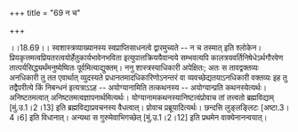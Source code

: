 +++
title = "69 न च"

+++
  
  
।।18.69।। स्वशास्त्रव्याख्यानस्य स्वप्राप्तिसाधनत्वे द्वारमुच्यते -- न च
तस्मात् इति श्लोकेन। प्रियकृत्तमत्वप्रियतरत्वयोर्हेतुकार्यभावेनभविता
इत्युपात्तक्रिययैवान्वये सम्भवत्यपि कालत्रयवर्तिनिषेधेऽर्थगौरवेण
तात्पर्यसिद्ध्यर्थंमनुष्येष्वितः पूर्वमित्याद्युक्तम्। ननु
शास्त्रस्याधिकारी अपेक्षितः; अतः स तावद्वक्तव्यः अनधिकारी तु तत
एवार्थात् व्युदस्यते प्रधानतमादधिकारिणोऽनन्तरं वा व्यवच्छेद्यतयाऽनधिकारी
वक्तव्यः इह तु तद्वैपरीत्ये किं निबन्धनं इत्यत्राऽऽह -- अयोग्यानामिति
तत्कथनस्य -- अयोग्यान्प्रति कथनस्येत्यर्थः। अनिष्टतमत्वात्
अनिष्टतमत्वज्ञापनार्थमित्यर्थः। योग्यानामकथनस्यानिष्टत्वंप्रोवाच तां
तत्त्वतो ब्रह्मविद्याम् \[मुं.उ.1।2।13\] इति ब्रह्मविद्याप्रवचनस्य
वैधत्वात्। प्रोवाच प्रब्रूयादित्यर्थः। छन्दसि लुङ्लङ्लिटः \[अष्टा.3।4।6\]
इति विधानात्। अन्यथा स गुरुमेवाभिगच्छेत् \[मुं.उ.1।2।12\] इति प्रथमेन
वाक्येनानन्वयात्।  
  
